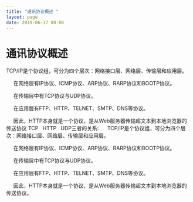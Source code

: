 ```yaml
---
title: "通讯协议概述 "
layout: page
date: 2019-06-17 00:00
---
```

# 通讯协议概述



TCP/IP是个协议组，可分为四个层次：网络接口层、网络层、传输层和应用层。

     在网络层有IP协议、ICMP协议、ARP协议、RARP协议和BOOTP协议。

     在传输层中有TCP协议与UDP协议。

     在应用层有FTP、HTTP、TELNET、SMTP、DNS等协议。

     因此，HTTP本身就是一个协议，是从Web服务器传输超文本到本地浏览器的传送协议
TCP   HTTP   UDP三者的关系:
     TCP/IP是个协议组，可分为四个层次：网络接口层、网络层、传输层和应用层。

     在网络层有IP协议、ICMP协议、ARP协议、RARP协议和BOOTP协议。

     在传输层中有TCP协议与UDP协议。

     在应用层有FTP、HTTP、TELNET、SMTP、DNS等协议。

     因此，HTTP本身就是一个协议，是从Web服务器传输超文本到本地浏览器的传送协议。    

